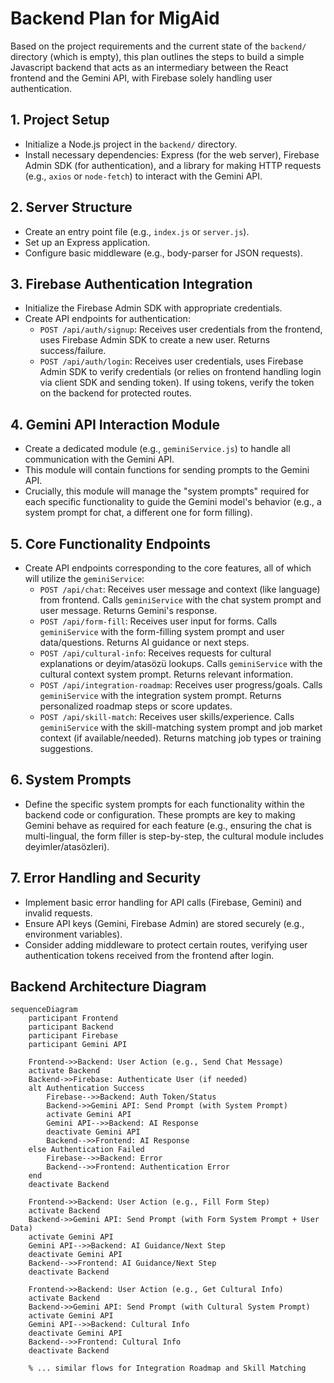 # Backend Plan for MigAid

Based on the project requirements and the current state of the `backend/` directory (which is empty), this plan outlines the steps to build a simple Javascript backend that acts as an intermediary between the React frontend and the Gemini API, with Firebase solely handling user authentication.

## 1. Project Setup

*   Initialize a Node.js project in the `backend/` directory.
*   Install necessary dependencies: Express (for the web server), Firebase Admin SDK (for authentication), and a library for making HTTP requests (e.g., `axios` or `node-fetch`) to interact with the Gemini API.

## 2. Server Structure

*   Create an entry point file (e.g., `index.js` or `server.js`).
*   Set up an Express application.
*   Configure basic middleware (e.g., body-parser for JSON requests).

## 3. Firebase Authentication Integration

*   Initialize the Firebase Admin SDK with appropriate credentials.
*   Create API endpoints for authentication:
    *   `POST /api/auth/signup`: Receives user credentials from the frontend, uses Firebase Admin SDK to create a new user. Returns success/failure.
    *   `POST /api/auth/login`: Receives user credentials, uses Firebase Admin SDK to verify credentials (or relies on frontend handling login via client SDK and sending token). If using tokens, verify the token on the backend for protected routes.

## 4. Gemini API Interaction Module

*   Create a dedicated module (e.g., `geminiService.js`) to handle all communication with the Gemini API.
*   This module will contain functions for sending prompts to the Gemini API.
*   Crucially, this module will manage the "system prompts" required for each specific functionality to guide the Gemini model's behavior (e.g., a system prompt for chat, a different one for form filling).

## 5. Core Functionality Endpoints

*   Create API endpoints corresponding to the core features, all of which will utilize the `geminiService`:
    *   `POST /api/chat`: Receives user message and context (like language) from frontend. Calls `geminiService` with the chat system prompt and user message. Returns Gemini's response.
    *   `POST /api/form-fill`: Receives user input for forms. Calls `geminiService` with the form-filling system prompt and user data/questions. Returns AI guidance or next steps.
    *   `POST /api/cultural-info`: Receives requests for cultural explanations or deyim/atasözü lookups. Calls `geminiService` with the cultural context system prompt. Returns relevant information.
    *   `POST /api/integration-roadmap`: Receives user progress/goals. Calls `geminiService` with the integration system prompt. Returns personalized roadmap steps or score updates.
    *   `POST /api/skill-match`: Receives user skills/experience. Calls `geminiService` with the skill-matching system prompt and job market context (if available/needed). Returns matching job types or training suggestions.

## 6. System Prompts

*   Define the specific system prompts for each functionality within the backend code or configuration. These prompts are key to making Gemini behave as required for each feature (e.g., ensuring the chat is multi-lingual, the form filler is step-by-step, the cultural module includes deyimler/atasözleri).

## 7. Error Handling and Security

*   Implement basic error handling for API calls (Firebase, Gemini) and invalid requests.
*   Ensure API keys (Gemini, Firebase Admin) are stored securely (e.g., environment variables).
*   Consider adding middleware to protect certain routes, verifying user authentication tokens received from the frontend after login.

## Backend Architecture Diagram

```mermaid
sequenceDiagram
    participant Frontend
    participant Backend
    participant Firebase
    participant Gemini API

    Frontend->>Backend: User Action (e.g., Send Chat Message)
    activate Backend
    Backend->>Firebase: Authenticate User (if needed)
    alt Authentication Success
        Firebase-->>Backend: Auth Token/Status
        Backend->>Gemini API: Send Prompt (with System Prompt)
        activate Gemini API
        Gemini API-->>Backend: AI Response
        deactivate Gemini API
        Backend-->>Frontend: AI Response
    else Authentication Failed
        Firebase-->>Backend: Error
        Backend-->>Frontend: Authentication Error
    end
    deactivate Backend

    Frontend->>Backend: User Action (e.g., Fill Form Step)
    activate Backend
    Backend->>Gemini API: Send Prompt (with Form System Prompt + User Data)
    activate Gemini API
    Gemini API-->>Backend: AI Guidance/Next Step
    deactivate Gemini API
    Backend-->>Frontend: AI Guidance/Next Step
    deactivate Backend

    Frontend->>Backend: User Action (e.g., Get Cultural Info)
    activate Backend
    Backend->>Gemini API: Send Prompt (with Cultural System Prompt)
    activate Gemini API
    Gemini API-->>Backend: Cultural Info
    deactivate Gemini API
    Backend-->>Frontend: Cultural Info
    deactivate Backend

    % ... similar flows for Integration Roadmap and Skill Matching
